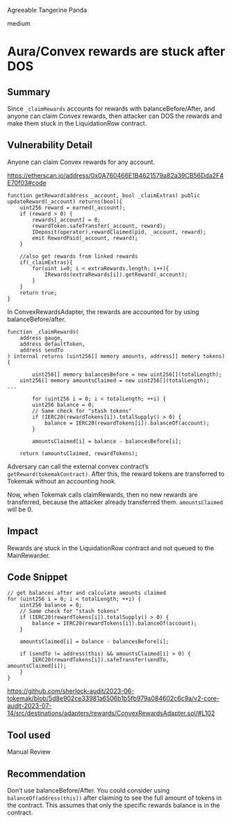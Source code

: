 Agreeable Tangerine Panda

medium

# Aura/Convex rewards are stuck after DOS
## Summary

Since `_claimRewards` accounts for rewards with balanceBefore/After, and anyone can claim Convex rewards, then attacker can DOS the rewards and make them stuck in the LiquidationRow contract.

## Vulnerability Detail

Anyone can claim Convex rewards for any account.

https://etherscan.io/address/0x0A760466E1B4621579a82a39CB56Dda2F4E70f03#code

```solidity
function getReward(address _account, bool _claimExtras) public updateReward(_account) returns(bool){
    uint256 reward = earned(_account);
    if (reward > 0) {
        rewards[_account] = 0;
        rewardToken.safeTransfer(_account, reward);
        IDeposit(operator).rewardClaimed(pid, _account, reward);
        emit RewardPaid(_account, reward);
    }

    //also get rewards from linked rewards
    if(_claimExtras){
        for(uint i=0; i < extraRewards.length; i++){
            IRewards(extraRewards[i]).getReward(_account);
        }
    }
    return true;
}
```

In ConvexRewardsAdapter, the rewards are accounted for by using balanceBefore/after.

```solidity
function _claimRewards(
    address gauge,
    address defaultToken,
    address sendTo
) internal returns (uint256[] memory amounts, address[] memory tokens) {

		uint256[] memory balancesBefore = new uint256[](totalLength);
    uint256[] memory amountsClaimed = new uint256[](totalLength);
...

		for (uint256 i = 0; i < totalLength; ++i) {
        uint256 balance = 0;
        // Same check for "stash tokens"
        if (IERC20(rewardTokens[i]).totalSupply() > 0) {
            balance = IERC20(rewardTokens[i]).balanceOf(account);
        }

        amountsClaimed[i] = balance - balancesBefore[i];

	return (amountsClaimed, rewardTokens);
```

Adversary can call the external convex contract’s  `getReward(tokemakContract)`. After this, the reward tokens are transferred to Tokemak without an accounting hook.

Now, when Tokemak calls claimRewards, then no new rewards are transferred, because the attacker already transferred them. `amountsClaimed` will be 0.

## Impact

Rewards are stuck in the LiquidationRow contract and not queued to the MainRewarder.

## Code Snippet

```solidity
// get balances after and calculate amounts claimed
for (uint256 i = 0; i < totalLength; ++i) {
    uint256 balance = 0;
    // Same check for "stash tokens"
    if (IERC20(rewardTokens[i]).totalSupply() > 0) {
        balance = IERC20(rewardTokens[i]).balanceOf(account);
    }

    amountsClaimed[i] = balance - balancesBefore[i];

    if (sendTo != address(this) && amountsClaimed[i] > 0) {
        IERC20(rewardTokens[i]).safeTransfer(sendTo, amountsClaimed[i]);
    }
}
```

https://github.com/sherlock-audit/2023-06-tokemak/blob/5d8e902ce33981a6506b1b5fb979a084602c6c9a/v2-core-audit-2023-07-14/src/destinations/adapters/rewards/ConvexRewardsAdapter.sol/#L102

## Tool used

Manual Review

## Recommendation

Don’t use balanceBefore/After. You could consider using `balanceOf(address(this))` after claiming to see the full amount of tokens in the contract. This assumes that only the specific rewards balance is in the contract.